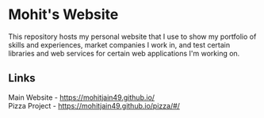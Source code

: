 # Mohit's Website

This repository hosts my personal website that I use to show my portfolio of skills and experiences, market companies I work in, and test certain libraries and web services for certain web applications I'm working on.

## Links
  
Main Website - https://mohitjain49.github.io/  
Pizza Project - https://mohitjain49.github.io/pizza/#/